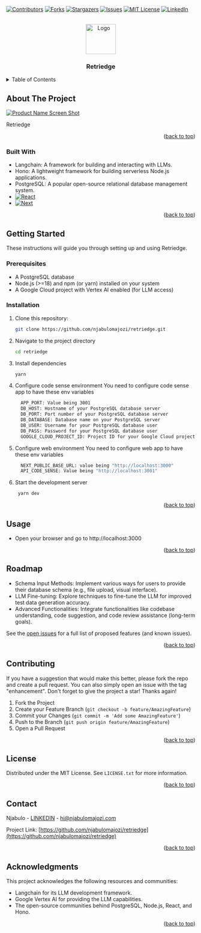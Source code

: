 <a name="readme-top"></a>
[![Contributors][contributors-shield]][contributors-url]
[![Forks][forks-shield]][forks-url]
[![Stargazers][stars-shield]][stars-url]
[![Issues][issues-shield]][issues-url]
[![MIT License][license-shield]][license-url]
[![LinkedIn][linkedin-shield]][linkedin-url]

<!-- PROJECT LOGO -->
<br />
<div align="center">
  <a href="https://github.com/njabulomajozi/retriedge">
    <img src="images/logo.png" alt="Logo" width="80" height="80">
  </a>

  <h3 align="center">Retriedge</h3>
</div>

<!-- TABLE OF CONTENTS -->
<details>
  <summary>Table of Contents</summary>
  <ol>
    <li>
      <a href="#about-the-project">About The Project</a>
      <ul>
        <li><a href="#built-with">Built With</a></li>
      </ul>
    </li>
    <li>
      <a href="#getting-started">Getting Started</a>
      <ul>
        <li><a href="#prerequisites">Prerequisites</a></li>
        <li><a href="#installation">Installation</a></li>
      </ul>
    </li>
    <li><a href="#usage">Usage</a></li>
    <li><a href="#roadmap">Roadmap</a></li>
    <li><a href="#contributing">Contributing</a></li>
    <li><a href="#license">License</a></li>
    <li><a href="#contact">Contact</a></li>
    <li><a href="#acknowledgments">Acknowledgments</a></li>
  </ol>
</details>



<!-- ABOUT THE PROJECT -->
## About The Project

[![Product Name Screen Shot][product-screenshot]]()

Retriedge

<p align="right">(<a href="#readme-top">back to top</a>)</p>

### Built With
* Langchain: A framework for building and interacting with LLMs.
* Hono: A lightweight framework for building serverless Node.js applications.
* PostgreSQL: A popular open-source relational database management system.
* [![React][React.js]][React-url]
* [![Next][Next.js]][Next-url]

<p align="right">(<a href="#readme-top">back to top</a>)</p>


<!-- GETTING STARTED -->
## Getting Started
These instructions will guide you through setting up and using Retriedge.

### Prerequisites
* A PostgreSQL database
* Node.js (>=18) and npm (or yarn) installed on your system
* A Google Cloud project with Vertex AI enabled (for LLM access)

### Installation

1. Clone this repository:
   ```sh
   git clone https://github.com/njabulomajozi/retriedge.git
   ```
2. Navigate to the project directory
    ```sh
   cd retriedge
   ```
3. Install dependencies
   ```sh
   yarn
   ```
4. Configure code sense environment
    You need to configure code sense app to have these env variables
    ```sh
      APP_PORT: Value being 3001
      DB_HOST: Hostname of your PostgreSQL database server
      DB_PORT: Port number of your PostgreSQL database server
      DB_DATABASE: Database name on your PostgreSQL server
      DB_USER: Username for your PostgreSQL database user
      DB_PASS: Password for your PostgreSQL database user
      GOOGLE_CLOUD_PROJECT_ID: Project ID for your Google Cloud project with Vertex AI enabled
   ```
5. Configure web environment
    You need to configure web app to have these env variables
    ```sh
      NEXT_PUBLIC_BASE_URL: value being "http://localhost:3000"
      API_CODE_SENSE: Value being "http://localhost:3001"
   ```
6. Start the development server
   ```sh
    yarn dev
   ```

<p align="right">(<a href="#readme-top">back to top</a>)</p>


<!-- USAGE EXAMPLES -->
## Usage

* Open your browser and go to http://localhost:3000

<p align="right">(<a href="#readme-top">back to top</a>)</p>



<!-- ROADMAP -->
## Roadmap
- Schema Input Methods: Implement various ways for users to provide their database schema (e.g., file upload, visual interface).
- LLM Fine-tuning: Explore techniques to fine-tune the LLM for improved test data generation accuracy.
- Advanced Functionalities: Integrate functionalities like codebase understanding, code suggestion, and code review assistance (long-term goals).

See the [open issues](https://github.com/njabulomajozi/retriedge/issues) for a full list of proposed features (and known issues).

<p align="right">(<a href="#readme-top">back to top</a>)</p>



<!-- CONTRIBUTING -->
## Contributing

If you have a suggestion that would make this better, please fork the repo and create a pull request. You can also simply open an issue with the tag "enhancement".
Don't forget to give the project a star! Thanks again!

1. Fork the Project
2. Create your Feature Branch (`git checkout -b feature/AmazingFeature`)
3. Commit your Changes (`git commit -m 'Add some AmazingFeature'`)
4. Push to the Branch (`git push origin feature/AmazingFeature`)
5. Open a Pull Request

<p align="right">(<a href="#readme-top">back to top</a>)</p>



<!-- LICENSE -->
## License

Distributed under the MIT License. See `LICENSE.txt` for more information.

<p align="right">(<a href="#readme-top">back to top</a>)</p>



<!-- CONTACT -->
## Contact

Njabulo - [LINKEDIN](https://www.linkedin.com/in/njabulomajozi) - hi@njabulomajozi.com

Project Link: [https://github.com/njabulomajozi/retriedge](https://github.com/njabulomajozi/retriedge)

<p align="right">(<a href="#readme-top">back to top</a>)</p>


<!-- ACKNOWLEDGMENTS -->
## Acknowledgments
This project acknowledges the following resources and communities:

- Langchain for its LLM development framework.
- Google Vertex AI for providing the LLM capabilities.
- The open-source communities behind PostgreSQL, Node.js, React, and Hono.

<p align="right">(<a href="#readme-top">back to top</a>)</p>



<!-- MARKDOWN LINKS & IMAGES -->
<!-- https://www.markdownguide.org/basic-syntax/#reference-style-links -->
[contributors-shield]: https://img.shields.io/github/contributors/njabulomajozi/retriedge.svg?style=for-the-badge
[contributors-url]: https://github.com/njabulomajozi/retriedge/graphs/contributors
[forks-shield]: https://img.shields.io/github/forks/njabulomajozi/retriedge.svg?style=for-the-badge
[forks-url]: https://github.com/njabulomajozi/retriedge/network/members
[stars-shield]: https://img.shields.io/github/stars/njabulomajozi/retriedge.svg?style=for-the-badge
[stars-url]: https://github.com/njabulomajozi/retriedge/stargazers
[issues-shield]: https://img.shields.io/github/issues/njabulomajozi/retriedge.svg?style=for-the-badge
[issues-url]: https://github.com/njabulomajozi/retriedge/issues
[license-shield]: https://img.shields.io/github/license/njabulomajozi/retriedge.svg?style=for-the-badge
[license-url]: https://github.com/njabulomajozi/retriedge/blob/master/LICENSE.txt
[linkedin-shield]: https://img.shields.io/badge/-LinkedIn-black.svg?style=for-the-badge&logo=linkedin&colorB=555

[linkedin-url]: https://linkedin.com/in/njabulomajozi
[product-screenshot]: images/screenshot.png

[Next.js]: https://img.shields.io/badge/next.js-000000?style=for-the-badge&logo=nextdotjs&logoColor=white
[Next-url]: https://nextjs.org/
[React.js]: https://img.shields.io/badge/React-20232A?style=for-the-badge&logo=react&logoColor=61DAFB
[React-url]: https://reactjs.org/
[TypeScript]: https://w7.pngwing.com/pngs/915/519/png-transparent-typescript-hd-logo-thumbnail.pn
[TypeScript-url]: https://www.typescriptlang.org/
[Tailwind]: https://w7.pngwing.com/pngs/915/519/png-transparent-typescript-hd-logo-thumbnail.pn
[Tailwind-url]: https://reactjs.org/
[ShadUI]: https://w7.pngwing.com/pngs/915/519/png-transparent-typescript-hd-logo-thumbnail.pn
[ShadUI-url]: https://reactjs.org/
[Lodash]: https://w7.pngwing.com/pngs/915/519/png-transparent-typescript-hd-logo-thumbnail.pn
[Lodash-url]: https://reactjs.org/
